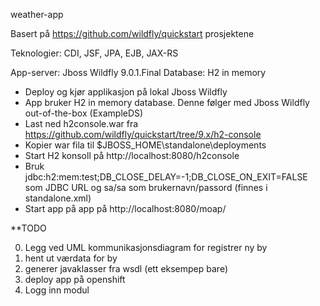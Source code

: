 weather-app

Basert på https://github.com/wildfly/quickstart prosjektene

Teknologier: CDI, JSF, JPA, EJB, JAX-RS

App-server: Jboss Wildfly 9.0.1.Final
Database: H2 in memory

* Deploy og kjør applikasjon på lokal Jboss Wildfly
* App bruker H2 in memory database. Denne følger med Jboss Wildfly out-of-the-box (ExampleDS)
* Last ned h2console.war fra https://github.com/wildfly/quickstart/tree/9.x/h2-console
* Kopier war fila til $JBOSS_HOME\standalone\deployments
* Start H2 konsoll på http://localhost:8080/h2console
* Bruk jdbc:h2:mem:test;DB_CLOSE_DELAY=-1;DB_CLOSE_ON_EXIT=FALSE som JDBC URL og sa/sa som brukernavn/passord (finnes i standalone.xml)
* Start app på app på http://localhost:8080/moap/

**TODO

0) Legg ved UML kommunikasjonsdiagram for registrer ny by
1) hent ut værdata for by
2) generer javaklasser fra wsdl  (ett eksempep bare)
3) deploy app på openshift
4) Logg inn modul